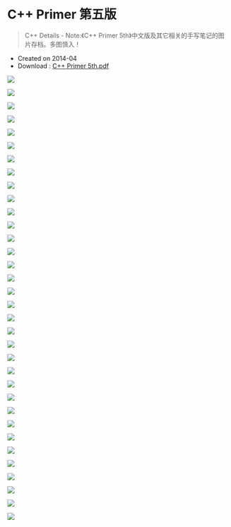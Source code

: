 # C++ Primer 第五版

> C++ Details - Note:《C++ Primer 5th》中文版及其它相关的手写笔记的图片存档。多图慎入！

- Created on 2014-04
- Download : [C++ Primer 5th.pdf](http://7vzp67.com1.z0.glb.clouddn.com/pdf%2FC%2B%2B%20Primer%205th.pdf)

![](https://img.icehe.xyz/C%2B%2B%20Primer%205th/tech_book_note%20%281%29.jpg)

![](https://img.icehe.xyz/C%2B%2B%20Primer%205th/tech_book_note%20%282%29.jpg)

![](https://img.icehe.xyz/C%2B%2B%20Primer%205th/tech_book_note%20%283%29.jpg)

![](https://img.icehe.xyz/C%2B%2B%20Primer%205th/tech_book_note%20%284%29.jpg)

![](https://img.icehe.xyz/C%2B%2B%20Primer%205th/tech_book_note%20%285%29.jpg)

![](https://img.icehe.xyz/C%2B%2B%20Primer%205th/tech_book_note%20%286%29.jpg)

![](https://img.icehe.xyz/C%2B%2B%20Primer%205th/tech_book_note%20%287%29.jpg)

![](https://img.icehe.xyz/C%2B%2B%20Primer%205th/tech_book_note%20%288%29.jpg)

![](https://img.icehe.xyz/C%2B%2B%20Primer%205th/tech_book_note%20%289%29.jpg)

![](https://img.icehe.xyz/C%2B%2B%20Primer%205th/tech_book_note%20%2810%29.jpg)

![](https://img.icehe.xyz/C%2B%2B%20Primer%205th/tech_book_note%20%2811%29.jpg)

![](https://img.icehe.xyz/C%2B%2B%20Primer%205th/tech_book_note%20%2812%29.jpg)

![](https://img.icehe.xyz/C%2B%2B%20Primer%205th/tech_book_note%20%2813%29.jpg)

![](https://img.icehe.xyz/C%2B%2B%20Primer%205th/tech_book_note%20%2814%29.jpg)

![](https://img.icehe.xyz/C%2B%2B%20Primer%205th/tech_book_note%20%2815%29.jpg)

![](https://img.icehe.xyz/C%2B%2B%20Primer%205th/tech_book_note%20%2816%29.jpg)

![](https://img.icehe.xyz/C%2B%2B%20Primer%205th/tech_book_note%20%2817%29.jpg)

![](https://img.icehe.xyz/C%2B%2B%20Primer%205th/tech_book_note%20%2818%29.jpg)

![](https://img.icehe.xyz/C%2B%2B%20Primer%205th/tech_book_note%20%2819%29.jpg)

![](https://img.icehe.xyz/C%2B%2B%20Primer%205th/tech_book_note%20%2820%29.jpg)

![](https://img.icehe.xyz/C%2B%2B%20Primer%205th/tech_book_note%20%2821%29.jpg)

![](https://img.icehe.xyz/C%2B%2B%20Primer%205th/tech_book_note%20%2822%29.jpg)

![](https://img.icehe.xyz/C%2B%2B%20Primer%205th/tech_book_note%20%2823%29.jpg)

![](https://img.icehe.xyz/C%2B%2B%20Primer%205th/tech_book_note%20%2824%29.jpg)

![](https://img.icehe.xyz/C%2B%2B%20Primer%205th/tech_book_note%20%2825%29.jpg)

![](https://img.icehe.xyz/C%2B%2B%20Primer%205th/tech_book_note%20%2826%29.jpg)

![](https://img.icehe.xyz/C%2B%2B%20Primer%205th/tech_book_note%20%2827%29.jpg)

![](https://img.icehe.xyz/C%2B%2B%20Primer%205th/tech_book_note%20%2828%29.jpg)

![](https://img.icehe.xyz/C%2B%2B%20Primer%205th/tech_book_note%20%2829%29.jpg)

![](https://img.icehe.xyz/C%2B%2B%20Primer%205th/tech_book_note%20%2830%29.jpg)

![](https://img.icehe.xyz/C%2B%2B%20Primer%205th/tech_book_note%20%2831%29.jpg)

![](https://img.icehe.xyz/C%2B%2B%20Primer%205th/tech_book_note%20%2832%29.jpg)

![](https://img.icehe.xyz/C%2B%2B%20Primer%205th/tech_book_note%20%2833%29.jpg)

![](https://img.icehe.xyz/C%2B%2B%20Primer%205th/tech_book_note%20%2834%29.jpg)
